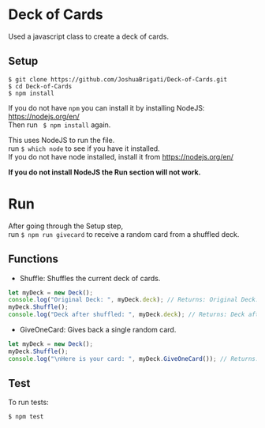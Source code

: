 # Deck of Cards

Used a javascript class to create a deck of cards.

## Setup
  
```
$ git clone https://github.com/JoshuaBrigati/Deck-of-Cards.git  
$ cd Deck-of-Cards  
$ npm install  
```  
  
If you do not have `npm` you can install it by installing NodeJS: https://nodejs.org/en/  
Then run ``` $ npm install``` again.  
  
This uses NodeJS to run the file.  
run `$ which node` to see if you have it installed.  
If you do not have node installed, install it from https://nodejs.org/en/  
  
**If you do not install NodeJS the Run section will not work.**

# Run

After going through the Setup step,  
run ```$ npm run givecard``` to receive a random card from a shuffled deck.  
  
## Functions

* Shuffle: Shuffles the current deck of cards.  
``` javascript
let myDeck = new Deck();
console.log("Original Deck: ", myDeck.deck); // Returns: Original Deck: ['Ace of Clubs', '2 of Clubs', '3 of Clubs', ...]
myDeck.Shuffle();
console.log("Deck after shuffled: ", myDeck.deck); // Returns: Deck after shuffled: ['5 of Diamonds', '2 of Clubs', 'Jack of Spades', ...] 
```  
  
* GiveOneCard: Gives back a single random card.  
``` javascript
let myDeck = new Deck();
myDeck.Shuffle();
console.log("\nHere is your card: ", myDeck.GiveOneCard()); // Returns: Here is your card:  7 of Hearts
``` 

## Test 

To run tests:
```
$ npm test
```
